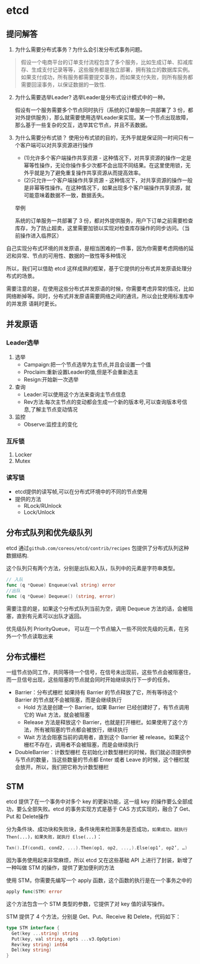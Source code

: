 # etcd

## 提问解答

1. 为什么需要分布式事务？为什么会引发分布式事务问题。

  > 假设一个电商平台的订单支付流程包含了多个服务，比如生成订单、扣减库存、生成支付记录等等，这些服务都是独立部署，拥有独立的数据库实例。如果支付成功，所有服务都需要提交事务，而如果支付失败，则所有服务都需要回滚事务，以保证数据的一致性.

2. 为什么需要选举Leader?
   选举Leader是分布式设计模式中的一种。

   假设有一个服务需要多个节点同时执行（系统的订单服务一共部署了 3 份，都对外提供服务），那么就需要使用选举Leader来实现。某一个节点出现故障，那么基于一些复杂的交互，选举其它节点，并且不丢数据。

3. 为什么需要分布式锁？
    使用分布式锁的目的，无外乎就是保证同一时间只有一个客户端可以对共享资源进行操作
    - (1)允许多个客户端操作共享资源 - 这种情况下，对共享资源的操作一定是幂等性操作，无论你操作多少次都不会出现不同结果。在这里使用锁，无外乎就是为了避免重复操作共享资源从而提高效率。
    - (2)只允许一个客户端操作共享资源 - 这种情况下，对共享资源的操作一般是非幂等性操作。在这种情况下，如果出现多个客户端操作共享资源，就可能意味着数据不一致，数据丢失。

    举例

    系统的订单服务一共部署了 3 份，都对外提供服务，用户下订单之前需要检查库存，为了防止超卖，这里需要加锁以实现对检查库存操作的同步访问。（当前操作进入临界区）





自己实现分布式环境的并发原语，是相当困难的一件事，因为你需要考虑网络的延迟和异常、节点的可用性、数据的一致性等多种情况

所以，我们可以借助 etcd 这样成熟的框架，基于它提供的分布式并发原语处理分布式的场景。

需要注意的是，在使用这些分布式并发原语的时候，你需要考虑异常的情况，比如网络断掉等。同时，分布式并发原语需要网络之间的通讯，所以会比使用标准库中的并发原
语耗时更长。

## 并发原语

### Leader选举

1. 选举
   - Campaign:把一个节点选举为主节点,并且会设置一个值
   - Proclaim:重新设置Leader的值,但是不会重新选主
   - Resign:开始新一次选举
2. 查询
   - Leader:可以使用这个方法来查询主节点信息
   - Rev方法:每次主节点的变动都会生成一个新的版本号,可以查询版本号信息,了解主节点变动情况
3. 监控
   - Observe:监控主的变化


### 互斥锁

1. Locker
2. Mutex

### 读写锁

- etcd提供的读写帧,可以在分布式环境中的不同的节点使用
- 提供的方法
  - RLock/RUnlock
  - Lock/Unlock


## 分布式队列和优先级队列


etcd 通过`github.com/coreos/etcd/contrib/recipes` 包提供了分布式队列这种数据结构.

这个队列只有两个方法，分别是出队和入队，队列中的元素是字符串类型。

```go
// 入队
func (q *Queue) Enqueue(val string) error
//出队
func (q *Queue) Dequeue() (string, error)
```

需要注意的是，如果这个分布式队列当前为空，调用 Dequeue 方法的话，会被阻塞，直到有元素可以出队才返回。

优先级队列 PriorityQueue， 可以在一个节点输入一些不同优先级的元素，在另外一个节点读取出来


## 分布式栅栏

一组节点协同工作，共同等待一个信号，在信号未出现前，这些节点会被阻塞住，而一旦信号出现，这些阻塞的节点就会同时开始继续执行下一步的任务。


- Barrier：分布式栅栏
  如果持有 Barrier 的节点释放了它，所有等待这个 Barrier 的节点就不会被阻塞，而是会继续执行
  - Hold 方法是创建一个 Barrier。如果 Barrier 已经创建好了，有节点调用它的 Wait 方法，就会被阻塞
  - Release 方法是释放这个 Barrier，也就是打开栅栏。如果使用了这个方法，所有被阻塞的节点都会被放行，继续执行
  - Wait 方法会阻塞当前的调用者，直到这个 Barrier 被 release。如果这个栅栏不存在，调用者不会被阻塞，而是会继续执行
- DoubleBarrier：计数型栅栏
  在初始化计数型栅栏的时候，我们就必须提供参与节点的数量，当这些数量的节点都 Enter 或者 Leave 的时候，这个栅栏就会放开。所以，我们把它称为计数型栅栏


## STM

etcd 提供了在一个事务中对多个 key 的更新功能，这一组 key 的操作要么全部成功，要么全部失败。etcd 的事务实现方式是基于 CAS 方式实现的，融合了 Get、Put 和 Delete操作

分为条件块、成功块和失败块，条件块用来检测事务是否成功，`如果成功，就执行 Then(...)，如果失败，就执行 Else(...)`：

```GO
Txn().If(cond1, cond2, ...).Then(op1, op2, ...,).Else(op1’, op2’, …)
```

因为事务使用起来非常麻烦，所以 etcd 又在这些基础 API 上进行了封装，新增了一种叫做 STM 的操作，提供了更加便利的方法


使用 STM，你需要先编写一个 apply 函数，这个函数的执行是在一个事务之中的

```go
apply func(STM) error
```

这个方法包含一个 STM 类型的参数，它提供了对 key 值的读写操作。

STM 提供了 4 个方法，分别是 Get、Put、Receive 和 Delete，代码如下：

```go
type STM interface {
  Get(key ...string) string
  Put(key, val string, opts ...v3.OpOption)
  Rev(key string) int64
  Del(key string)
}
```